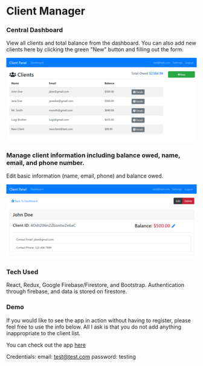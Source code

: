 # Client Manager

### Central Dashboard

View all clients and total balance from the dashboard. You can also add new clients here by clicking the green "New" button and filling out the form.

![Image of Client Manager App Dashboard](/images/client-app-1.png)

### Manage client information including balance owed, name, email, and phone number.

Edit basic information (name, email, phone) and balance owed.

![Image of Client Manager App Edit Screen](/images/client-app-2.png)

### Tech Used

React, Redux, Google Firebase/Firestore, and Bootstrap.
Authentication through firebase, and data is stored on firestore.

### Demo

If you would like to see the app in action without having to register, please feel free to use the info below. All I ask is that you do not add anything inappropriate to the client list.

You can check out the app [here](https://react-client-panel-61b17.firebaseapp.com/login?redirect=%2F)

Credentials:
email: test@test.com
password: testing

